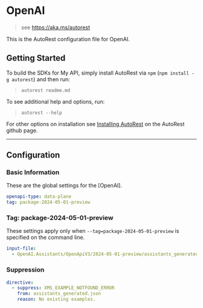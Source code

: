 # OpenAI

> see https://aka.ms/autorest

This is the AutoRest configuration file for OpenAI.

## Getting Started

To build the SDKs for My API, simply install AutoRest via `npm` (`npm install -g autorest`) and then run:

> `autorest readme.md`

To see additional help and options, run:

> `autorest --help`

For other options on installation see [Installing AutoRest](https://aka.ms/autorest/install) on the AutoRest github page.

---

## Configuration

### Basic Information

These are the global settings for the [OpenAI].

```yaml
openapi-type: data-plane
tag: package-2024-05-01-preview
```

### Tag: package-2024-05-01-preview

These settings apply only when `--tag=package-2024-05-01-preview` is specified on the command line.

```yaml $(tag) == 'package-2021-05'
input-file:
  - OpenAI.Assistants/OpenApiV3/2024-05-01-preview/assistants_generated.yaml
```

### Suppression

``` yaml
directive:
  - suppress: XMS_EXAMPLE_NOTFOUND_ERROR
    from: assistants_generated.json
    reason: No existing examples.
```
